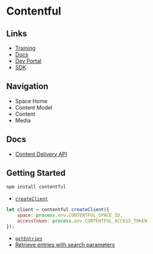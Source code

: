 # Contentful


## Links

* [Training](https://public.learningcenter.contentful.com/catalog)
* [Docs](https://www.contentful.com/developers/docs/)
* [Dev Portal](https://www.contentful.com/developers/)
* [SDK](https://github.com/contentful/contentful.js)

## Navigation

* Space Home
* Content Model
* Content
* Media

## Docs

* [Content Delivery API](https://www.contentful.com/developers/docs/references/content-delivery-api/)

## Getting Started

```bash
npm install contentful
```

* [`createClient`](https://contentful.github.io/contentful.js/contentful/7.14.7/contentful.html#.createClient)

```js
let client = contentful.createClient({
    space: process.env.CONTENTFUL_SPACE_ID,
    accessToken: process.env.CONTENTFUL_ACCESS_TOKEN
});
```

* [`getEntries`](https://contentful.github.io/contentful.js/contentful/7.14.7/ContentfulClientAPI.html#.getEntries)
* [Retrieve entries with search parameters](https://www.contentful.com/developers/docs/javascript/tutorials/using-js-cda-sdk/#retrieving-entries-with-search-parameters)
